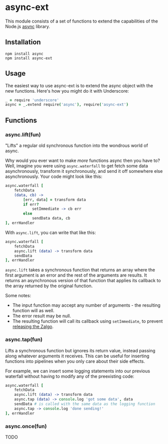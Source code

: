 # async-ext

This module consists of a set of functions to extend the capabilities of the Node.js [async](https://github.com/caolan/async) library.

## Installation

    npm install async
    npm install async-ext

## Usage

The easiest way to use async-ext is to extend the async object with the new functions. Here's how you might do it with Underscore:

```coffeescript
_ = require 'underscore'
async = _.extend require('async'), require('async-ext')
```

## Functions

### async.lift(fun)

"Lifts" a regular old synchronous function into the wondrous world of async.

Why would you ever want to make *more* functions async then you have to? Well, imagine you were using `async.waterfall` to get fetch some data asynchronously, transform it synchronously, and send it off somewhere else asynchronously. Your code might look like this:

```coffeescript
async.waterfall [
    fetchData
    (data, cb) ->
        [err, data] = transform data
        if err?
            setImmediate -> cb err
        else
            sendData data, cb
], errHandler
```

With `async.lift`, you can write that like this:

```coffeescript
async.waterfall [
    fetchData
    async.lift (data) -> transform data
    sendData
], errHandler
```

`async.lift` takes a synchronous function that returns an array where the first argument is an error and the rest of the arguments are results. It returns an asynchronous version of that function that applies its callback to the array returned by the original function.

Some notes:
- The input function may accept any number of arguments - the resulting function will as well.
- The error result may be null.
- The resulting function will call its callback using `setImmediate`, to prevent [releasing the Zalgo](http://blog.izs.me/post/59142742143/designing-apis-for-asynchrony).

### async.tap(fun)

Lifts a synchronous function but ignores its return value, instead passing along whatever arguments it receives. This can be useful for inserting functions into pipelines when you only care about their side effects.

For example, we can insert some logging statements into our previous waterfall without having to modify any of the preexisting code:

```coffeescript
async.waterfall [
    fetchData
    async.lift (data) -> transform data
    async.tap (data) -> console.log 'got some data', data
    sendData # is called with the same data as the logging function
    async.tap -> console.log 'done sending!'
], errHandler
```

### async.once(fun)

TODO
